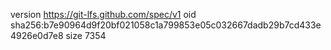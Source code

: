 version https://git-lfs.github.com/spec/v1
oid sha256:b7e90964d9f20bf021058c1a799853e05c032667dadb29b7cd433e4926e0d7e8
size 7354
